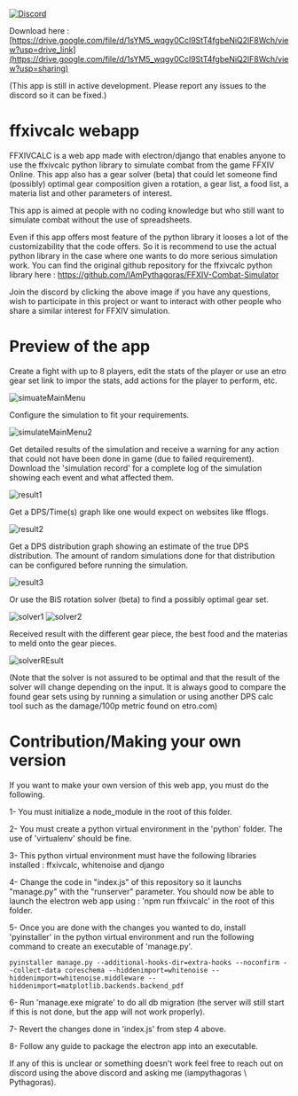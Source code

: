 [![Discord](https://img.shields.io/discord/970724799464738977?color=7289da&label=Discord&logo=discord)](https://discord.gg/mZXKUNy2sw)

Download here : [https://drive.google.com/file/d/1sYM5_wqgy0Ccl9StT4fgbeNiQ2lF8Wch/view?usp=drive_link](https://drive.google.com/file/d/1sYM5_wqgy0Ccl9StT4fgbeNiQ2lF8Wch/view?usp=sharing)

(This app is still in active development. Please report any issues to the discord so it can be fixed.)

# ffxivcalc webapp

FFXIVCALC is a web app made with electron/django that enables anyone to use the ffxivcalc python library to simulate combat from the game FFXIV Online. This app also has a gear solver (beta) that could let someone find (possibly) optimal gear composition given a rotation, a gear list, a food list, a materia list and other parameters of interest.

This app is aimed at people with no coding knowledge but who still want to simulate combat without the use of spreadsheets. 

Even if this app offers most feature of the python library it looses a lot of the customizability that the code offers. So it is recommend to use the actual python library in the case where
one wants to do more serious simulation work. You can find the original github repository for the ffxivcalc python library here : https://github.com/IAmPythagoras/FFXIV-Combat-Simulator

Join the discord by clicking the above image if you have any questions, wish to participate in this project or want to interact with other people who share a similar interest for FFXIV simulation.

# Preview of the app

Create a fight with up to 8 players, edit the stats of the player or use an etro gear set link to impor the stats, add actions for the player to perform, etc.

![simuateMainMenu](https://github.com/IAmPythagoras/ffxivcalcWebApp/assets/62820030/317850cc-9799-4a2f-a6b2-248d560d47a4)

Configure the simulation to fit your requirements. 

![simulateMainMenu2](https://github.com/IAmPythagoras/ffxivcalcWebApp/assets/62820030/a5d5ad7f-ea70-4254-be0d-6da7afe7074f)

Get detailed results of the simulation and receive a warning for any action that could not have been done in game (due to failed requirement). Download the 'simulation record' for a complete log of the simulation showing each event and what affected them.

![result1](https://github.com/IAmPythagoras/ffxivcalcWebApp/assets/62820030/ca492dda-4a08-4788-a460-7213bc60e023)

Get a DPS/Time(s) graph like one would expect on websites like fflogs.

![result2](https://github.com/IAmPythagoras/ffxivcalcWebApp/assets/62820030/0ae20a66-40cc-4c1d-8cac-820f4f66b8e7)

Get a DPS distribution graph showing an estimate of the true DPS distribution. The amount of random simulations done for that distribution can be configured before running the simulation.

![result3](https://github.com/IAmPythagoras/ffxivcalcWebApp/assets/62820030/e9cb14b5-e6ac-4aa9-8b85-6ca9dd9b95ea)

Or use the BiS rotation solver (beta) to find a possibly optimal gear set.

![solver1](https://github.com/IAmPythagoras/ffxivcalcWebApp/assets/62820030/08f106d5-82a8-44be-b969-2b43ec8ac9ff)
![solver2](https://github.com/IAmPythagoras/ffxivcalcWebApp/assets/62820030/33fe3704-cf81-4952-9a12-cc07b09ae2ac)

Received result with the different gear piece, the best food and the materias to meld onto the gear pieces.

![solverREsult](https://github.com/IAmPythagoras/ffxivcalcWebApp/assets/62820030/8ad4a5ce-7686-4910-ac06-1e285032ce36)

(Note that the solver is not assured to be optimal and that the result of the solver will change depending on the input. It is always good to compare
the found gear sets using by running a simulation or using another DPS calc tool such as the damage/100p metric found on etro.com)

# Contribution/Making your own version

If you want to make your own version of this web app, you must do the following.

1- You must initialize a node_module in the root of this folder.

2- You must create a python virtual environment in the 'python' folder. The use of 'virtualenv' should be fine.

3- This python virtual environment must have the following libraries installed : ffxivcalc, whitenoise and django

4- Change the code in "index.js" of this repository so it launchs "manage.py" with the "runserver" parameter. You should now be able to launch the electron web app using : 'npm run ffxivcalc' in the
root of this folder.

5- Once you are done with the changes you wanted to do, install 'pyinstaller' in the python virtual environment and run the following command to create an executable of 'manage.py'.

```
pyinstaller manage.py --additional-hooks-dir=extra-hooks --noconfirm --collect-data coreschema --hiddenimport=whitenoise --hiddenimport=whitenoise.middleware --hiddenimport=matplotlib.backends.backend_pdf
```

6- Run 'manage.exe migrate' to do all db migration (the server will still start if this is not done, but the app will not work properly).

7- Revert the changes done in 'index.js' from step 4 above.

8- Follow any guide to package the electron app into an executable.

If any of this is unclear or something doesn't work feel free to reach out on discord using the above discord and asking me (iampythagoras \ Pythagoras).
